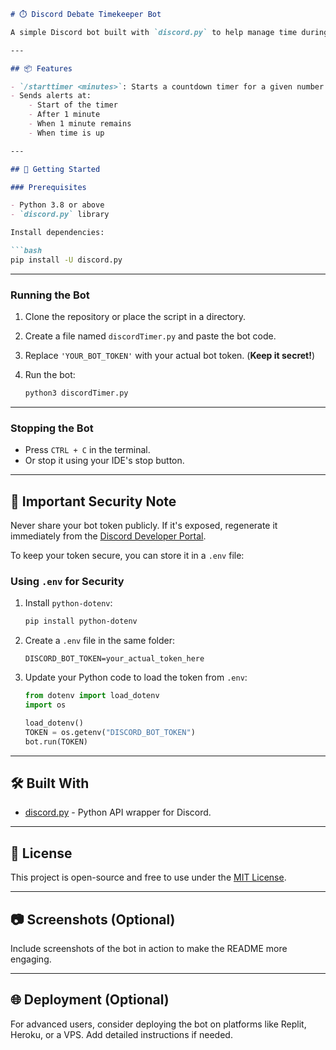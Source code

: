 ```markdown
# ⏱️ Discord Debate Timekeeper Bot

A simple Discord bot built with `discord.py` to help manage time during debate speeches. It announces when a speech starts, when 1 minute has passed, when only 1 minute remains, and when the time is up.

---

## 📦 Features

- `/starttimer <minutes>`: Starts a countdown timer for a given number of minutes.
- Sends alerts at:
    - Start of the timer
    - After 1 minute
    - When 1 minute remains
    - When time is up

---

## 🚀 Getting Started

### Prerequisites

- Python 3.8 or above
- `discord.py` library

Install dependencies:

```bash
pip install -U discord.py
```

---

### Running the Bot

1. Clone the repository or place the script in a directory.
2. Create a file named `discordTimer.py` and paste the bot code.
3. Replace `'YOUR_BOT_TOKEN'` with your actual bot token. (**Keep it secret!**)
4. Run the bot:

     ```bash
     python3 discordTimer.py
     ```

---

### Stopping the Bot

- Press `CTRL + C` in the terminal.
- Or stop it using your IDE's stop button.

---

## 🔐 Important Security Note

Never share your bot token publicly. If it's exposed, regenerate it immediately from the [Discord Developer Portal](https://discord.com/developers/applications).

To keep your token secure, you can store it in a `.env` file:

### Using `.env` for Security

1. Install `python-dotenv`:
     ```bash
     pip install python-dotenv
     ```

2. Create a `.env` file in the same folder:

     ```
     DISCORD_BOT_TOKEN=your_actual_token_here
     ```

3. Update your Python code to load the token from `.env`:

     ```python
     from dotenv import load_dotenv
     import os

     load_dotenv()
     TOKEN = os.getenv("DISCORD_BOT_TOKEN")
     bot.run(TOKEN)
     ```

---

## 🛠️ Built With

- [discord.py](https://discordpy.readthedocs.io/) - Python API wrapper for Discord.

---

## 📄 License

This project is open-source and free to use under the [MIT License](LICENSE).

---

## 📷 Screenshots (Optional)

Include screenshots of the bot in action to make the README more engaging.

---

## 🌐 Deployment (Optional)

For advanced users, consider deploying the bot on platforms like Replit, Heroku, or a VPS. Add detailed instructions if needed.
```
